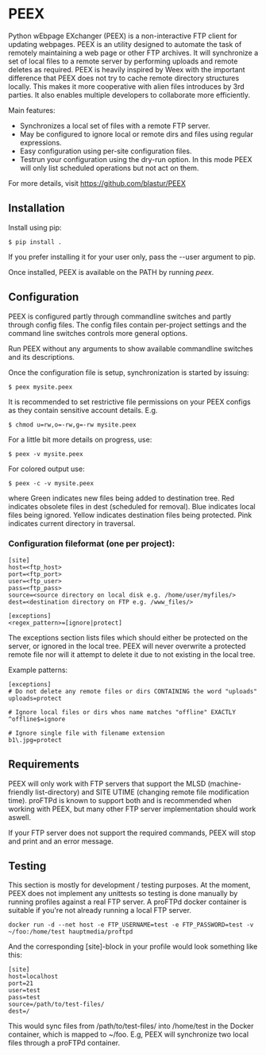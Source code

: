 # PEEX
Python wEbpage EXchanger (PEEX) is a non-interactive FTP client for updating
webpages. PEEX is an utility designed to automate the task of remotely
maintaining a web page or other FTP archives. It will synchronize a set of
local files to a remote server by performing uploads and remote deletes as
required. PEEX is heavily inspired by Weex with the important difference that
PEEX does not try to cache remote directory structures locally. This makes it
more cooperative with alien files introduces by 3rd parties. It also enables
multiple developers to collaborate more efficiently.

Main features:
 * Synchronizes a local set of files with a remote FTP server.
 * May be configured to ignore local or remote dirs and files using regular
   expressions.
 * Easy configuration using per-site configuration files.
 * Testrun your configuration using the dry-run option. In this mode PEEX will
   only list scheduled operations but not act on them.

For more details, visit https://github.com/blastur/PEEX

## Installation

Install using pip:
```
$ pip install .
```

If you prefer installing it for your user only, pass the --user argument to pip.

Once installed, PEEX is available on the PATH by running _peex_.

## Configuration
PEEX is configured partly through commandline switches and partly through
config files. The config files contain per-project settings and the command
line switches controls more general options.

Run PEEX without any arguments to show available commandline switches and its
descriptions.

Once the configuration file is setup, synchronization is started by issuing:

	$ peex mysite.peex

It is recommended to set restrictive file permissions on your PEEX configs as
they contain sensitive account details. E.g.

	$ chmod u=rw,o=-rw,g=-rw mysite.peex

For a little bit more details on progress, use:

	$ peex -v mysite.peex

For colored output use:

	$ peex -c -v mysite.peex

where
	Green indicates new files being added to destination tree.
	Red indicates obsolete files in dest (scheduled for removal).
	Blue indicates local files being ignored.
	Yellow indicates destination files being protected.
	Pink indicates current directory in traversal.

### Configuration fileformat (one per project):
```
[site]
host=<ftp_host>
port=<ftp_port>
user=<ftp_user>
pass=<ftp_pass>
source=<source directory on local disk e.g. /home/user/myfiles/>
dest=<destination directory on FTP e.g. /www_files/>

[exceptions]
<regex_pattern>=[ignore|protect]
```

The exceptions section lists files which should either be protected on the
server, or ignored in the local tree. PEEX will never overwrite a protected
remote file nor will it attempt to delete it due to not existing in the local
tree.

Example patterns:
```
[exceptions]
# Do not delete any remote files or dirs CONTAINING the word "uploads"
uploads=protect

# Ignore local files or dirs whos name matches "offline" EXACTLY
^offline$=ignore

# Ignore single file with filename extension
b1\.jpg=protect
```

## Requirements

PEEX will only work with FTP servers that support the MLSD (machine-friendly
list-directory) and SITE UTIME (changing remote file modification time). proFTPd
is known to support both and is recommended when working with PEEX, but many
other FTP server implementation should work aswell.

If your FTP server does not support the required commands, PEEX will stop and
print and an error message.

## Testing

This section is mostly for development / testing purposes. At the moment, PEEX
does not implement any unittests so testing is done manually by running profiles
against a real FTP server. A proFTPd docker container is suitable if you're not
already running a local FTP server.

```
docker run -d --net host -e FTP_USERNAME=test -e FTP_PASSWORD=test -v ~/foo:/home/test hauptmedia/proftpd
```

And the corresponding [site]-block in your profile would look something like
this:
```
[site]
host=localhost
port=21
user=test
pass=test
source=/path/to/test-files/
dest=/
```

This would sync files from /path/to/test-files/ into /home/test in the Docker
container, which is mapped to ~/foo. E.g, PEEX will synchronize two local files
through a proFTPd container.
